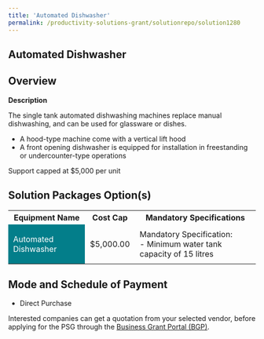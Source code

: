 ```yaml
---
title: 'Automated Dishwasher'
permalink: /productivity-solutions-grant/solutionrepo/solution1280
---
```


## Automated Dishwasher

## Overview

**Description**

The single tank automated dishwashing machines replace manual dishwashing, and can be used for glassware or dishes. 
- A hood-type machine come with a vertical lift hood 
- A front opening dishwasher is equipped for installation in freestanding or undercounter-type operations 

Support capped at $5,000 per unit 



## Solution Packages Option(s)

<table>
<tr>
<th><b>Equipment Name</b></th>
<th><b>Cost Cap</b></th>
<th><b>Mandatory Specifications</b></th>
</tr>
<tr>
<td style='padding: 10px; background-color: #037E8A; color: #FFFFFF;'>Automated Dishwasher</td>
<td style='padding: 10px;'>$5,000.00</td>
<td style='padding: 10px;'>Mandatory Specification:<br>- Minimum water tank capacity of 15 litres</td>
</tr>
</table>

## Mode and Schedule of Payment

 - Direct Purchase

Interested companies can get a quotation from your selected vendor, before applying for the PSG through the <a href='https://www.businessgrants.gov.sg/' target='_blank' rel='noopener'>Business Grant Portal (BGP)</a>.

<script src="/jquery/resize-tables.js"></script>
